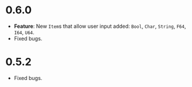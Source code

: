 # 0.6.0
* **Feature**: New `Item`s that allow user input added:  `Bool`, `Char`, `String`, `F64`, `I64`, `U64`.
* Fixed bugs.
# 0.5.2
* Fixed bugs.